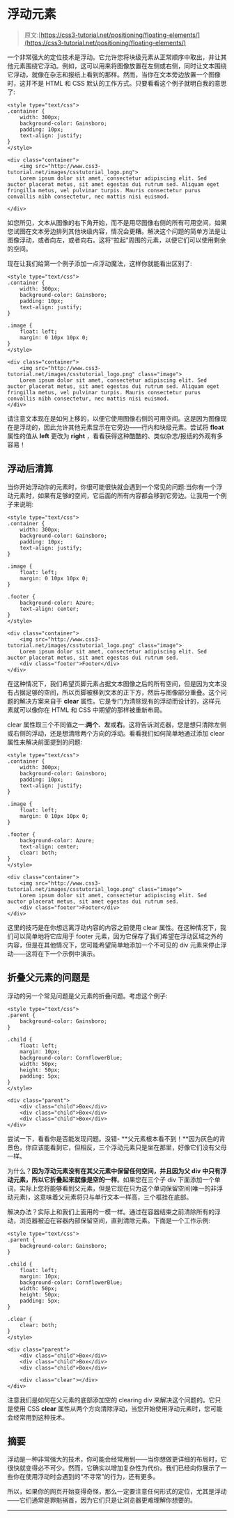 # 浮动元素

> 原文:[https://css3-tutorial.net/positioning/floating-elements/](https://css3-tutorial.net/positioning/floating-elements/)

一个非常强大的定位技术是浮动。它允许您将块级元素从正常顺序中取出，并让其他元素围绕它浮动。例如，这可以用来将图像放置在左侧或右侧，同时让文本围绕它浮动，就像在杂志和报纸上看到的那样。然而，当你在文本旁边放置一个图像时，这并不是 HTML 和 CSS 默认的工作方式。只要看看这个例子就明白我的意思了:

```
<style type="text/css">  
.container {  
    width: 300px;  
    background-color: Gainsboro;  
    padding: 10px;  
    text-align: justify;  
}  
</style>  

<div class="container">  
    <img src="http://www.css3-tutorial.net/images/csstutorial_logo.png">  
    Lorem ipsum dolor sit amet, consectetur adipiscing elit. Sed auctor placerat metus, sit amet egestas dui rutrum sed. Aliquam eget fringilla metus, vel pulvinar turpis. Mauris consectetur purus convallis nibh consectetur, nec mattis nisi euismod.  

</div>
```

如您所见，文本从图像的右下角开始，而不是用尽图像右侧的所有可用空间，如果您试图在文本旁边排列其他块级内容，情况会更糟。解决这个问题的简单方法是让图像浮动，或者向左，或者向右。这将“拉起”周围的元素，以便它们可以使用剩余的空间。

现在让我们给第一个例子添加一点浮动魔法，这样你就能看出区别了:

```
<style type="text/css">
.container {
    width: 300px;
    background-color: Gainsboro;
    padding: 10px;
    text-align: justify;
}

.image {
    float: left;
    margin: 0 10px 10px 0;
}
</style>

<div class="container">
    <img src="http://www.css3-tutorial.net/images/csstutorial_logo.png" class="image">
    Lorem ipsum dolor sit amet, consectetur adipiscing elit. Sed auctor placerat metus, sit amet egestas dui rutrum sed. Aliquam eget fringilla metus, vel pulvinar turpis. Mauris consectetur purus convallis nibh consectetur, nec mattis nisi euismod.
</div>
```

请注意文本现在是如何上移的，以便它使用图像右侧的可用空间。这是因为图像现在是浮动的，因此允许其他元素显示在它旁边——行内和块级元素。尝试将 **float** 属性的值从 **left** 更改为 **right** ，看看获得这种酷酷的、类似杂志/报纸的外观有多容易！

<input type="hidden" name="IL_IN_ARTICLE">

## 浮动后清算

当你开始浮动你的元素时，你很可能很快就会遇到一个常见的问题:当你有一个浮动元素时，如果有足够的空间，它后面的所有内容都会移到它旁边。让我用一个例子来说明:

```
<style type="text/css">  
.container {  
    width: 300px;  
    background-color: Gainsboro;  
    padding: 10px;  
    text-align: justify;  
}  

.image {  
    float: left;  
    margin: 0 10px 10px 0;  
}  

.footer {  
    background-color: Azure;  
    text-align: center;  
}  
</style>  

<div class="container">  
    <img src="http://www.css3-tutorial.net/images/csstutorial_logo.png" class="image">  
    Lorem ipsum dolor sit amet, consectetur adipiscing elit. Sed auctor placerat metus, sit amet egestas dui rutrum sed.  
    <div class="footer">Footer</div>  
</div>
```

在这种情况下，我们希望页脚元素占据文本图像之后的所有空间，但是因为文本没有占据足够的空间，所以页脚被移到文本的正下方，然后与图像部分重叠。这个问题的解决方案来自于 **clear** 属性。它是专门为清除现有的浮动而设计的，这样元素就可以像你在 HTML 和 CSS 中期望的那样被重新布局。

clear 属性取三个不同值之一:**两个**、**左**或**右**。这将告诉浏览器，您是想只清除左侧或右侧的浮动，还是想清除两个方向的浮动。看看我们如何简单地通过添加 clear 属性来解决前面提到的问题:

```
<style type="text/css">
.container {
    width: 300px;
    background-color: Gainsboro;
    padding: 10px;
    text-align: justify;
}

.image {
    float: left;
    margin: 0 10px 10px 0;
}

.footer {
    background-color: Azure;
    text-align: center;
    clear: both;
}
</style>

<div class="container">
    <img src="http://www.css3-tutorial.net/images/csstutorial_logo.png" class="image">
    Lorem ipsum dolor sit amet, consectetur adipiscing elit. Sed auctor placerat metus, sit amet egestas dui rutrum sed.
    <div class="footer">Footer</div>
</div>
```

这里的技巧是在你想远离浮动内容的内容之前使用 clear 属性。在这种情况下，我们可以简单地将它应用于 footer 元素，因为它保存了我们希望在浮动区域之外的内容，但是在其他情况下，您可能希望简单地添加一个不可见的 div 元素来停止浮动——这将在下一个示例中演示。

## 折叠父元素的问题是

浮动的另一个常见问题是父元素的折叠问题。考虑这个例子:

```
<style type="text/css">
.parent {
    background-color: Gainsboro;
}

.child {
    float: left;
    margin: 10px;
    background-color: CornflowerBlue;
    width: 50px;
    height: 50px;
    padding: 5px;
}
</style>

<div class="parent">
    <div class="child">Box</div>
    <div class="child">Box</div>
    <div class="child">Box</div>
</div>
```

尝试一下，看看你是否能发现问题。没错- **父元素根本看不到！**因为灰色的背景色，你应该能看到它，但相反，三个浮动元素只是坐在那里，好像它们没有父母一样。

为什么？**因为浮动元素没有在其父元素中保留任何空间，并且因为父 div 中只有浮动元素，所以它折叠起来就像是空的一样**。如果您在三个子 div 下面添加一个单词，实际上您将能够看到父元素，但是它现在只为这个单词保留空间(唯一的非浮动元素)，这意味着父元素将只与单行文本一样高，三个框挂在底部。

解决办法？实际上和我们上面用的一模一样。通过在容器结束之前清除所有的浮动，浏览器被迫在容器内部保留空间，直到清除元素。下面是一个工作示例:

```
<style type="text/css">
.parent {
    background-color: Gainsboro;
}

.child {
    float: left;
    margin: 10px;
    background-color: CornflowerBlue;
    width: 50px;
    height: 50px;
    padding: 5px;
}

.clear {
    clear: both;
}
</style>

<div class="parent">
    <div class="child">Box</div>
    <div class="child">Box</div>
    <div class="child">Box</div>

    <div class="clear"></div>
</div>
```

注意我们是如何在父元素的底部添加空的 clearing div 来解决这个问题的。它只是使用 CSS **clear** 属性从两个方向清除浮动，当您开始使用浮动元素时，您可能会经常用到这种技术。

## 摘要

浮动是一种非常强大的技术，你可能会经常用到——当你想做更详细的布局时，它很快就变得必不可少。然而，它确实以增加复杂性为代价。我们已经向你展示了一些你在使用浮动时会遇到的“不寻常”的行为，还有更多。

所以，如果你的网页开始变得奇怪，那么一定要注意任何形式的定位，尤其是浮动——它们通常是罪魁祸首，因为它们只是让浏览器更难理解你想要的。

* * *